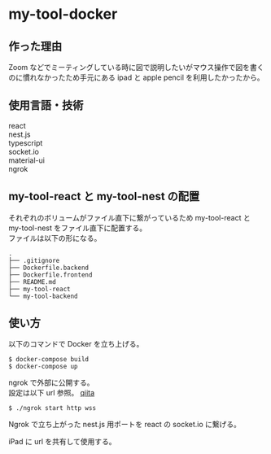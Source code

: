 # my-tool-docker

## 作った理由

Zoom などでミーティングしている時に図で説明したいがマウス操作で図を書くのに慣れなかったため手元にある ipad と apple pencil を利用したかったから。

## 使用言語・技術

react  
nest.js  
typescript  
socket.io  
material-ui  
ngrok

## my-tool-react と my-tool-nest の配置

それぞれのボリュームがファイル直下に繋がっているため my-tool-react と my-tool-nest をファイル直下に配置する。  
ファイルは以下の形になる。

```
.
├── .gitignore
├── Dockerfile.backend
├── Dockerfile.frontend
├── README.md
├── my-tool-react
└── my-tool-backend
```

## 使い方

以下のコマンドで Docker を立ち上げる。

```
$ docker-compose build
$ docker-compose up
```

ngrok で外部に公開する。  
設定は以下 url 参照。
[qiita](https://qiita.com/reona396/items/d7a7958b68d738f7c56e)

```
$ ./ngrok start http wss
```

Ngrok で立ち上がった nest.js 用ポートを react の socket.io に繋げる。

iPad に url を共有して使用する。
